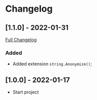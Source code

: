 # Changelog



## [1.1.0] - 2022-01-31

[Full Changelog](https://github.com/TechNobre/PowerUtils.Security/compare/v1.0.0...v1.1.0)

### Added

- Added extension `string.Anonymize()`;



## [1.0.0] - 2022-01-17

- Start project